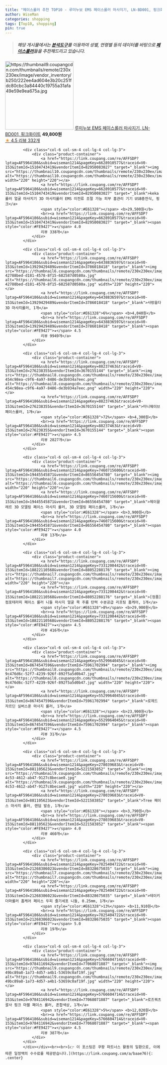 ```yaml
---
title: "페이스롤러 추천 TOP10 - 루미누보 EMS 페이스롤러 마사지기, LN-BD001, 핑크화이트"
author: WiseMan
categories: shopping
tags: [Top10, shopping]
pin: true
---
```


> ##### 해당 게시물에서는 [**분석도구**](https://itemscout.io/)를 이용하여 **성별**, **연령별** 등의 데이터를 바탕으로 [**페이스롤러**](https://link.coupang.com/a/baae76)들을 추천해드리고 있습니다.
<div class="container"><div class="row">
            <div class="col-6 col-sm-4 col-lg-4 col-lg-3">
                <div class="product-container">
                    <a href="https://link.coupang.com/re/AFFSDP?lptag=AF5964186&subid=wiseman1214&pageKey=7177805351&traceid=V0-153&itemId=18097243309&vendorItemId=85252185266" target="_blank"><img src="https://thumbnail9.coupangcdn.com/thumbnails/remote/230x230ex/image/vendor_inventory/b250/222ee4ad604e3b20c251fdc80cbc3a84440c19755a31afa49e59e9ea675a.jpg" alt="https://thumbnail9.coupangcdn.com/thumbnails/remote/230x230ex/image/vendor_inventory/b250/222ee4ad604e3b20c251fdc80cbc3a84440c19755a31afa49e59e9ea675a.jpg" width="220" height="220"></a>
                    <a href="https://link.coupang.com/re/AFFSDP?lptag=AF5964186&subid=wiseman1214&pageKey=7177805351&traceid=V0-153&itemId=18097243309&vendorItemId=85252185266" target="_blank">루미누보 EMS 페이스롤러 마사지기, LN-BD001, 핑크화이트</a>
                    <span style="color:#E61328"></span> <b>49,800원</b>
                    <br><a href="https://link.coupang.com/re/AFFSDP?lptag=AF5964186&subid=wiseman1214&pageKey=7177805351&traceid=V0-153&itemId=18097243309&vendorItemId=85252185266" target="_blank"><span style="color:#FE9427">★</span> 4.5
                    리뷰 332개</a>
                </div>
            </div>
            
            <div class="col-6 col-sm-4 col-lg-4 col-lg-3">
                <div class="product-container">
                    <a href="https://link.coupang.com/re/AFFSDP?lptag=AF5964186&subid=wiseman1214&pageKey=6628910577&traceid=V0-153&itemId=15104743419&vendorItemId=82950083027" target="_blank"><img src="https://thumbnail10.coupangcdn.com/thumbnails/remote/230x230ex/image/vendor_inventory/b9c0/19a603ac8567bef2e5ff2168d9e146771c6105a2328518354b40569399d2.jpg" alt="https://thumbnail10.coupangcdn.com/thumbnails/remote/230x230ex/image/vendor_inventory/b9c0/19a603ac8567bef2e5ff2168d9e146771c6105a2328518354b40569399d2.jpg" width="220" height="220"></a>
                    <a href="https://link.coupang.com/re/AFFSDP?lptag=AF5964186&subid=wiseman1214&pageKey=6628910577&traceid=V0-153&itemId=15104743419&vendorItemId=82950083027" target="_blank">keka 롤러 얼굴 마사지기 3D 마사지롤러 EMS 미전류 조절 가능 피부 홈관리 기기 USB충전식, 핑크</a>
                    <span style="color:#E61328"></span> <b>29,500원</b>
                    <br><a href="https://link.coupang.com/re/AFFSDP?lptag=AF5964186&subid=wiseman1214&pageKey=6628910577&traceid=V0-153&itemId=15104743419&vendorItemId=82950083027" target="_blank"><span style="color:#FE9427">★</span> 4.0
                    리뷰 338개</a>
                </div>
            </div>
            
            <div class="col-6 col-sm-4 col-lg-4 col-lg-3">
                <div class="product-container">
                    <a href="https://link.coupang.com/re/AFFSDP?lptag=AF5964186&subid=wiseman1214&pageKey=6438836597&traceid=V0-153&itemId=13929429489&vendorItemId=3786018418" target="_blank"><img src="https://thumbnail6.coupangcdn.com/thumbnails/remote/230x230ex/image/retail/images/827597333485014-42788bed-d181-4578-8f15-682587d0580a.jpg" alt="https://thumbnail6.coupangcdn.com/thumbnails/remote/230x230ex/image/retail/images/827597333485014-42788bed-d181-4578-8f15-682587d0580a.jpg" width="220" height="220"></a>
                    <a href="https://link.coupang.com/re/AFFSDP?lptag=AF5964186&subid=wiseman1214&pageKey=6438836597&traceid=V0-153&itemId=13929429489&vendorItemId=3786018418" target="_blank">사랑옵다 3D 마사지롤러, 1개</a>
                    <span style="color:#E61328">6%</span> <b>4,040원</b>
                    <br><a href="https://link.coupang.com/re/AFFSDP?lptag=AF5964186&subid=wiseman1214&pageKey=6438836597&traceid=V0-153&itemId=13929429489&vendorItemId=3786018418" target="_blank"><span style="color:#FE9427">★</span> 4.5
                    리뷰 9949개</a>
                </div>
            </div>
            
            <div class="col-6 col-sm-4 col-lg-4 col-lg-3">
                <div class="product-container">
                    <a href="https://link.coupang.com/re/AFFSDP?lptag=AF5964186&subid=wiseman1214&pageKey=88237463&traceid=V0-153&itemId=276238355&vendorItemId=3670155144" target="_blank"><img src="https://thumbnail8.coupangcdn.com/thumbnails/remote/230x230ex/image/retail/images/544469833238291-454c98ea-c9f6-4a97-8486-de3b934a7eec.png" alt="https://thumbnail8.coupangcdn.com/thumbnails/remote/230x230ex/image/retail/images/544469833238291-454c98ea-c9f6-4a97-8486-de3b934a7eec.png" width="220" height="220"></a>
                    <a href="https://link.coupang.com/re/AFFSDP?lptag=AF5964186&subid=wiseman1214&pageKey=88237463&traceid=V0-153&itemId=276238355&vendorItemId=3670155144" target="_blank">미니웨이브 페이스롤러, 1개</a>
                    <span style="color:#E61328">72%</span> <b>4,300원</b>
                    <br><a href="https://link.coupang.com/re/AFFSDP?lptag=AF5964186&subid=wiseman1214&pageKey=88237463&traceid=V0-153&itemId=276238355&vendorItemId=3670155144" target="_blank"><span style="color:#FE9427">★</span> 4.5
                    리뷰 2827개</a>
                </div>
            </div>
            
            <div class="col-6 col-sm-4 col-lg-4 col-lg-3">
                <div class="product-container">
                    <a href="https://link.coupang.com/re/AFFSDP?lptag=AF5964186&subid=wiseman1214&pageKey=7460715600&traceid=V0-153&itemId=19445545871&vendorItemId=86556454780" target="_blank"><img src="https://thumbnail6.coupangcdn.com/thumbnails/remote/230x230ex/image/vendor_inventory/6b74/0c406b98e010e83f311448589f3480b7d0e5db1bb076152083e0b55e86ac.jpg" alt="https://thumbnail6.coupangcdn.com/thumbnails/remote/230x230ex/image/vendor_inventory/6b74/0c406b98e010e83f311448589f3480b7d0e5db1bb076152083e0b55e86ac.jpg" width="220" height="220"></a>
                    <a href="https://link.coupang.com/re/AFFSDP?lptag=AF5964186&subid=wiseman1214&pageKey=7460715600&traceid=V0-153&itemId=19445545871&vendorItemId=86556454780" target="_blank">제이끌레르 3D 모델링 페이스 마사지 롤러, 3D 모델링 페이스롤러, 1개</a>
                    <span style="color:#E61328"></span> <b>3,900원</b>
                    <br><a href="https://link.coupang.com/re/AFFSDP?lptag=AF5964186&subid=wiseman1214&pageKey=7460715600&traceid=V0-153&itemId=19445545871&vendorItemId=86556454780" target="_blank"><span style="color:#FE9427">★</span> 4.0
                    리뷰 13개</a>
                </div>
            </div>
            
            <div class="col-6 col-sm-4 col-lg-4 col-lg-3">
                <div class="product-container">
                    <a href="https://link.coupang.com/re/AFFSDP?lptag=AF5964186&subid=wiseman1214&pageKey=7331200442&traceid=V0-153&itemId=18822110568&vendorItemId=88052288176" target="_blank"><img src="https://thumbnail7.coupangcdn.com/thumbnails/remote/230x230ex/image/vendor_inventory/baae/c84fb24b6e905832ab5f3f7051233bc14603000e8659a1038238cd8de0bf.jpg" alt="https://thumbnail7.coupangcdn.com/thumbnails/remote/230x230ex/image/vendor_inventory/baae/c84fb24b6e905832ab5f3f7051233bc14603000e8659a1038238cd8de0bf.jpg" width="220" height="220"></a>
                    <a href="https://link.coupang.com/re/AFFSDP?lptag=AF5964186&subid=wiseman1214&pageKey=7331200442&traceid=V0-153&itemId=18822110568&vendorItemId=88052288176" target="_blank">[정품] 컴포테라피 페이스 롤러 니들 마사지 얼굴 목 주름 탄력 수분공급 리프팅 홈케어, 1개</a>
                    <span style="color:#E61328">8%</span> <b>29,900원</b>
                    <br><a href="https://link.coupang.com/re/AFFSDP?lptag=AF5964186&subid=wiseman1214&pageKey=7331200442&traceid=V0-153&itemId=18822110568&vendorItemId=88052288176" target="_blank"><span style="color:#FE9427">★</span> 4.5
                    리뷰 416개</a>
                </div>
            </div>
            
            <div class="col-6 col-sm-4 col-lg-4 col-lg-3">
                <div class="product-container">
                    <a href="https://link.coupang.com/re/AFFSDP?lptag=AF5964186&subid=wiseman1214&pageKey=5529964045&traceid=V0-153&itemId=8674547596&vendorItemId=75961702994" target="_blank"><img src="https://thumbnail8.coupangcdn.com/thumbnails/remote/230x230ex/image/retail/images/2112724008134403-9c476d6c-52f7-4239-926f-892f5a5d0b47.jpg" alt="https://thumbnail8.coupangcdn.com/thumbnails/remote/230x230ex/image/retail/images/2112724008134403-9c476d6c-52f7-4239-926f-892f5a5d0b47.jpg" width="220" height="220"></a>
                    <a href="https://link.coupang.com/re/AFFSDP?lptag=AF5964186&subid=wiseman1214&pageKey=5529964045&traceid=V0-153&itemId=8674547596&vendorItemId=75961702994" target="_blank">로제드 자르딘 실버스푼 마사지 롤러, 1개</a>
                    <span style="color:#E61328"></span> <b>23,900원</b>
                    <br><a href="https://link.coupang.com/re/AFFSDP?lptag=AF5964186&subid=wiseman1214&pageKey=5529964045&traceid=V0-153&itemId=8674547596&vendorItemId=75961702994" target="_blank"><span style="color:#FE9427">★</span> 4.5
                    리뷰 31개</a>
                </div>
            </div>
            
            <div class="col-6 col-sm-4 col-lg-4 col-lg-3">
                <div class="product-container">
                    <a href="https://link.coupang.com/re/AFFSDP?lptag=AF5964186&subid=wiseman1214&pageKey=278039683&traceid=V0-153&itemId=881105623&vendorItemId=5221583852" target="_blank"><img src="https://thumbnail9.coupangcdn.com/thumbnails/remote/230x230ex/image/retail/images/2019/08/09/17/2/c1f968ec-4c53-4612-ab47-9127c8becae8.jpg" alt="https://thumbnail9.coupangcdn.com/thumbnails/remote/230x230ex/image/retail/images/2019/08/09/17/2/c1f968ec-4c53-4612-ab47-9127c8becae8.jpg" width="220" height="220"></a>
                    <a href="https://link.coupang.com/re/AFFSDP?lptag=AF5964186&subid=wiseman1214&pageKey=278039683&traceid=V0-153&itemId=881105623&vendorItemId=5221583852" target="_blank">Tree 페이스 마사지 롤러, 랜덤 발송, 1개</a>
                    <span style="color:#E61328"></span> <b>3,790원</b>
                    <br><a href="https://link.coupang.com/re/AFFSDP?lptag=AF5964186&subid=wiseman1214&pageKey=278039683&traceid=V0-153&itemId=881105623&vendorItemId=5221583852" target="_blank"><span style="color:#FE9427">★</span> 4.0
                    리뷰 460개</a>
                </div>
            </div>
            
            <div class="col-6 col-sm-4 col-lg-4 col-lg-3">
                <div class="product-container">
                    <a href="https://link.coupang.com/re/AFFSDP?lptag=AF5964186&subid=wiseman1214&pageKey=7825404722&traceid=V0-153&itemId=21268386023&vendorItemId=88328675035" target="_blank"><img src="https://thumbnail7.coupangcdn.com/thumbnails/remote/230x230ex/image/vendor_inventory/3f50/d077d451cf7a4e08cc3c40e940f82721d39237fa8346d0cd66d23e9e100d.jpg" alt="https://thumbnail7.coupangcdn.com/thumbnails/remote/230x230ex/image/vendor_inventory/3f50/d077d451cf7a4e08cc3c40e940f82721d39237fa8346d0cd66d23e9e100d.jpg" width="220" height="220"></a>
                    <a href="https://link.coupang.com/re/AFFSDP?lptag=AF5964186&subid=wiseman1214&pageKey=7825404722&traceid=V0-153&itemId=21268386023&vendorItemId=88328675035" target="_blank">테이키 더마롤러 홈케어 페이스 두피 줄기세포 니들, 0.25mm, 1개</a>
                    <span style="color:#E61328">13%</span> <b>11,910원</b>
                    <br><a href="https://link.coupang.com/re/AFFSDP?lptag=AF5964186&subid=wiseman1214&pageKey=7825404722&traceid=V0-153&itemId=21268386023&vendorItemId=88328675035" target="_blank"><span style="color:#FE9427">★</span> 5.0
                    리뷰 19개</a>
                </div>
            </div>
            
            <div class="col-6 col-sm-4 col-lg-4 col-lg-3">
                <div class="product-container">
                    <a href="https://link.coupang.com/re/AFFSDP?lptag=AF5964186&subid=wiseman1214&pageKey=5766604714&traceid=V0-153&itemId=9784116942&vendorItemId=77068071887" target="_blank"><img src="https://thumbnail9.coupangcdn.com/thumbnails/remote/230x230ex/image/retail/images/1032856451118444-49bc89a8-1a73-4d57-a4b1-53659c0af19f.jpg" alt="https://thumbnail9.coupangcdn.com/thumbnails/remote/230x230ex/image/retail/images/1032856451118444-49bc89a8-1a73-4d57-a4b1-53659c0af19f.jpg" width="220" height="220"></a>
                    <a href="https://link.coupang.com/re/AFFSDP?lptag=AF5964186&subid=wiseman1214&pageKey=5766604714&traceid=V0-153&itemId=9784116942&vendorItemId=77068071887" target="_blank">로즈쿼츠 괄사 핑크 마블 페이스 롤러, 혼합색상, 1개</a>
                    <span style="color:#E61328">5%</span> <b>12,020원</b>
                    <br><a href="https://link.coupang.com/re/AFFSDP?lptag=AF5964186&subid=wiseman1214&pageKey=5766604714&traceid=V0-153&itemId=9784116942&vendorItemId=77068071887" target="_blank"><span style="color:#FE9427">★</span> 4.5
                    리뷰 387개</a>
                </div>
            </div>
            </div></div><br><br>[👉 이 포스팅은 쿠팡 파트너스 활동의 일환으로, 이에 따른 일정액의 수수료를 제공받습니다.](https://link.coupang.com/a/baae76){: .center}